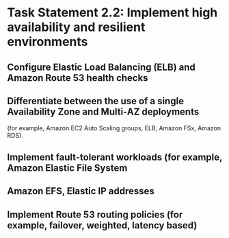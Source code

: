 # Task Statement 2.2: Implement high availability and resilient environments

## Configure Elastic Load Balancing (ELB) and Amazon Route 53 health checks

## Differentiate between the use of a single Availability Zone and Multi-AZ deployments

(for example, Amazon EC2 Auto Scaling groups, ELB, Amazon
FSx, Amazon RDS).

## Implement fault-tolerant workloads (for example, Amazon Elastic File System

## Amazon EFS, Elastic IP addresses

## Implement Route 53 routing policies (for example, failover, weighted, latency based)
